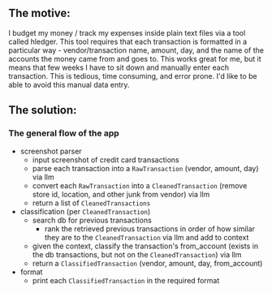 ## The motive:

I budget my money / track my expenses inside plain text files via a tool called hledger. This tool requires that each transaction is formatted in a particular way - vendor/transaction name, amount, day, and the name of the accounts the money came from and goes to.
This works great for me, but it means that few weeks I have to sit down and manually enter each transaction. This is tedious, time consuming, and error prone. I'd like to be able to avoid this manual data entry.

## The solution:

### The general flow of the app

- screenshot parser
	- input screenshot of credit card transactions
	- parse each transaction into a `RawTransaction` (vendor, amount, day) via llm
	- convert each `RawTransaction` into a `CleanedTransaction` (remove store id, location, and other junk from vendor) via llm
	- return a list of `CleanedTransactions`
- classification (per `CleanedTransaction`)
	- search db for previous transactions
        - rank the retrieved previous transactions in order of how similar they are to the `CleanedTransaction` via llm and add to context
	- given the context, classify the transaction's from_account (exists in the db transactions, but not on the `CleanedTransaction`) via llm
	- return a `ClassifiedTransaction` (vendor, amount, day, from_account)
- format
	- print each `ClassifiedTransaction` in the required format